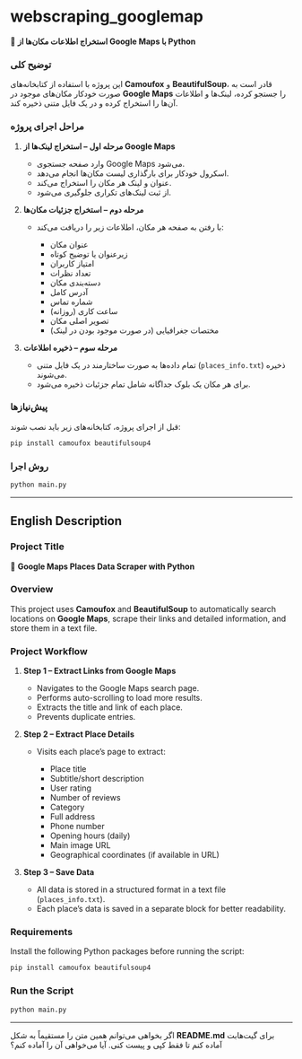 # webscraping_googlemap

📍 **استخراج اطلاعات مکان‌ها از Google Maps با Python**

### **توضیح کلی**

این پروژه با استفاده از کتابخانه‌های **Camoufox** و **BeautifulSoup**، قادر است به صورت خودکار مکان‌های موجود در **Google Maps** را جستجو کرده، لینک‌ها و اطلاعات آن‌ها را استخراج کرده و در یک فایل متنی ذخیره کند.

### **مراحل اجرای پروژه**

1. **مرحله اول – استخراج لینک‌ها از Google Maps**

   * وارد صفحه جستجوی Google Maps می‌شود.
   * اسکرول خودکار برای بارگذاری لیست مکان‌ها انجام می‌دهد.
   * عنوان و لینک هر مکان را استخراج می‌کند.
   * از ثبت لینک‌های تکراری جلوگیری می‌شود.

2. **مرحله دوم – استخراج جزئیات مکان‌ها**

   * با رفتن به صفحه هر مکان، اطلاعات زیر را دریافت می‌کند:

     * عنوان مکان
     * زیرعنوان یا توضیح کوتاه
     * امتیاز کاربران
     * تعداد نظرات
     * دسته‌بندی مکان
     * آدرس کامل
     * شماره تماس
     * ساعت کاری (روزانه)
     * تصویر اصلی مکان
     * مختصات جغرافیایی (در صورت موجود بودن در لینک)

3. **مرحله سوم – ذخیره اطلاعات**

   * تمام داده‌ها به صورت ساختارمند در یک فایل متنی (`places_info.txt`) ذخیره می‌شوند.
   * برای هر مکان یک بلوک جداگانه شامل تمام جزئیات ذخیره می‌شود.

### **پیش‌نیازها**

قبل از اجرای پروژه، کتابخانه‌های زیر باید نصب شوند:

```bash
pip install camoufox beautifulsoup4
```

### **روش اجرا**

```bash
python main.py
```

---

## **English Description**

### **Project Title**

📍 **Google Maps Places Data Scraper with Python**

### **Overview**

This project uses **Camoufox** and **BeautifulSoup** to automatically search locations on **Google Maps**, scrape their links and detailed information, and store them in a text file.

### **Project Workflow**

1. **Step 1 – Extract Links from Google Maps**

   * Navigates to the Google Maps search page.
   * Performs auto-scrolling to load more results.
   * Extracts the title and link of each place.
   * Prevents duplicate entries.

2. **Step 2 – Extract Place Details**

   * Visits each place’s page to extract:

     * Place title
     * Subtitle/short description
     * User rating
     * Number of reviews
     * Category
     * Full address
     * Phone number
     * Opening hours (daily)
     * Main image URL
     * Geographical coordinates (if available in URL)

3. **Step 3 – Save Data**

   * All data is stored in a structured format in a text file (`places_info.txt`).
   * Each place’s data is saved in a separate block for better readability.

### **Requirements**

Install the following Python packages before running the script:

```bash
pip install camoufox beautifulsoup4
```

### **Run the Script**

```bash
python main.py
```

---

اگر بخواهی می‌توانم همین متن را مستقیماً به شکل **README.md** برای گیت‌هابت آماده کنم تا فقط کپی و پیست کنی.
آیا می‌خواهی آن را آماده کنم؟
